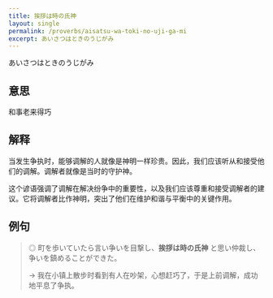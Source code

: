 ```yaml
---
title: 挨拶は時の氏神
layout: single
permalink: /proverbs/aisatsu-wa-toki-no-uji-ga-mi
excerpt: あいさつはときのうじがみ
---
```


あいさつはときのうじがみ

## 意思

和事老来得巧

## 解释

当发生争执时，能够调解的人就像是神明一样珍贵。因此，我们应该听从和接受他们的调解。调解者就像是当时的守护神。

这个谚语强调了调解在解决纷争中的重要性，以及我们应该尊重和接受调解者的建议。它将调解者比作神明，突出了他们在维护和谐与平衡中的关键作用。

## 例句

> ◎ 町を歩いていたら言い争いを目撃し、**挨拶は時の氏神** と思い仲裁し、争いを鎮めることができた。
>
> → 我在小镇上散步时看到有人在吵架，心想赶巧了，于是上前调解，成功地平息了争执。

